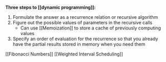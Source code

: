 **Three steps to [[dynamic programming]]:**
1. Formulate the answer as a recurrence relation or recursive algorithm
2. Figure out the possible values of parameters in the recursive calls
	- Can use [[Memoization]] to store a cache of previously computing values
3. Specify an order of evaluation for the recurrence so that you already have the partial results stored in memory when you need them

[[Fibonacci Numbers]]
[[Weighted Interval Scheduling]]